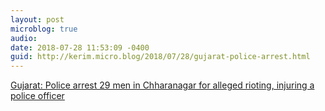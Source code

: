 ```yaml
---
layout: post
microblog: true
audio: 
date: 2018-07-28 11:53:09 -0400
guid: http://kerim.micro.blog/2018/07/28/gujarat-police-arrest.html
---
```

[Gujarat: Police arrest 29 men in Chharanagar for alleged rioting, injuring a police officer](https://scroll.in/latest/888232/gujarat-ahmedabad-police-arrest-29-men-for-allegedly-rioting-injuring-a-police-officer)
